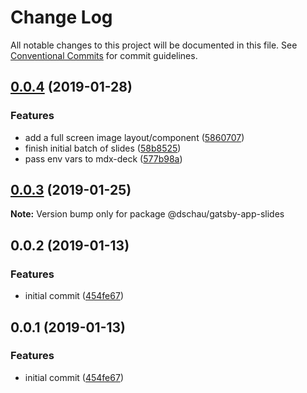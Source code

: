 # Change Log

All notable changes to this project will be documented in this file.
See [Conventional Commits](https://conventionalcommits.org) for commit guidelines.

## [0.0.4](https://github.com/DSchau/gatsby-drupal-workshop/compare/@dschau/gatsby-app-slides@0.0.3...@dschau/gatsby-app-slides@0.0.4) (2019-01-28)

### Features

- add a full screen image layout/component ([5860707](https://github.com/DSchau/gatsby-drupal-workshop/commit/5860707))
- finish initial batch of slides ([58b8525](https://github.com/DSchau/gatsby-drupal-workshop/commit/58b8525))
- pass env vars to mdx-deck ([577b98a](https://github.com/DSchau/gatsby-drupal-workshop/commit/577b98a))

## [0.0.3](https://github.com/DSchau/gatsby-drupal-workshop/compare/@dschau/gatsby-app-slides@0.0.2...@dschau/gatsby-app-slides@0.0.3) (2019-01-25)

**Note:** Version bump only for package @dschau/gatsby-app-slides

## 0.0.2 (2019-01-13)

### Features

- initial commit ([454fe67](https://github.com/DSchau/gatsby-drupal-workshop/commit/454fe67))

## 0.0.1 (2019-01-13)

### Features

- initial commit ([454fe67](https://github.com/DSchau/gatsby-drupal-workshop/commit/454fe67))
